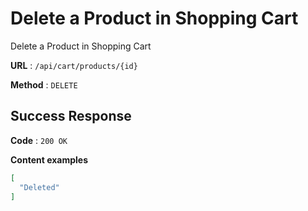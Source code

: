 # Delete a Product in Shopping Cart

Delete a Product in Shopping Cart

**URL** : `/api/cart/products/{id}`

**Method** : `DELETE`

## Success Response

**Code** : `200 OK`

**Content examples**

```json
[
  "Deleted"
]
```
